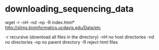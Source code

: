# downloading_sequencing_data
wget -r -nH -nd -np -R index.html* http://slims.bioinformatics.ucdavis.edu/Data/etc

-r recursive (download all files in the directory)
-nH no host directories
-nd no directories
-np no parent directory
-R reject html files
